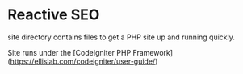 Reactive SEO
==============

site directory contains files to get a PHP site up and running quickly.

Site runs under the [CodeIgniter PHP Framework] (https://ellislab.com/codeigniter/user-guide/)



